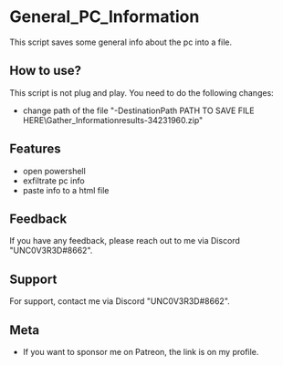 
# General_PC_Information
This script saves some general info about the pc into a file.

## How to use?

This script is not plug and play. You need to do the following changes:

- change path of the file "-DestinationPath PATH TO SAVE FILE HERE\Gather_Informationresults-34231960.zip"


## Features

- open powershell 
- exfiltrate pc info
- paste info to a html file



## Feedback

If you have any feedback, please reach out to me via Discord "UNC0V3R3D#8662".






## Support

For support, contact me via  Discord "UNC0V3R3D#8662".


## Meta


- If you want to sponsor me on Patreon, the link is on my profile.


